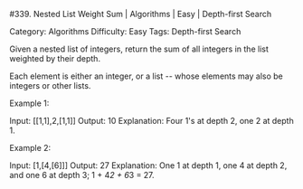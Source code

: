 #339. Nested List Weight Sum | Algorithms | Easy | Depth-first Search

Category: Algorithms
Difficulty: Easy
Tags: Depth-first Search

Given a nested list of integers, return the sum of all integers in the list weighted by their depth.

Each element is either an integer, or a list -- whose elements may also be integers or other lists.


Example 1:


Input: [[1,1],2,[1,1]]
Output: 10 
Explanation: Four 1's at depth 2, one 2 at depth 1.


Example 2:


Input: [1,[4,[6]]]
Output: 27 
Explanation: One 1 at depth 1, one 4 at depth 2, and one 6 at depth 3; 1 + 4*2 + 6*3 = 27.



